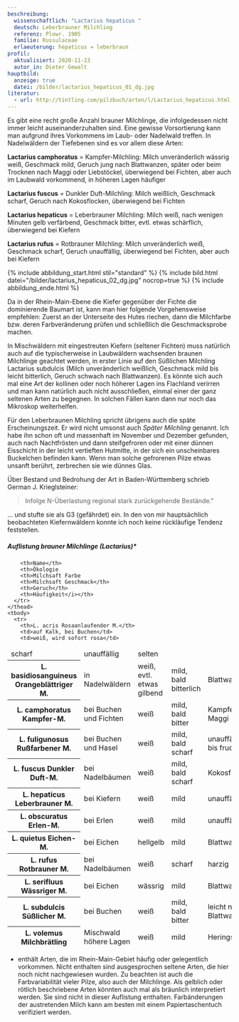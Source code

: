 ```yaml
---
beschreibung:
  wissenschaftlich: "Lactarius hepaticus "
  deutsch: Leberbrauner Milchling
  referenz: Plowr. 1905
  familie: Russulaceae
  erlaeuterung: hepaticus = leberbraun
profil:
  aktualisiert: 2020-11-23
  autor_in: Dieter Gewalt
hauptbild:
  anzeige: true
  datei: /bilder/lactarius_hepaticus_01_dg.jpg
literatur:
  - url: http://tintling.com/pilzbuch/arten/l/Lactarius_hepaticus.html
---
```

Es gibt eine recht große Anzahl brauner Milchlinge, die infolgedessen nicht immer leicht auseinanderzuhalten sind. Eine gewisse Vorsortierung kann man aufgrund ihres Vorkommens im Laub- oder Nadelwald treffen. In Nadelwäldern der Tiefebenen sind es vor allem diese Arten:

**Lactarius camphoratus** = Kampfer-Milchling: Milch unveränderlich wässrig weiß, Geschmack mild, Geruch jung nach Blattwanzen, später oder beim Trocknen nach Maggi oder Liebstöckel,  überwiegend bei Fichten, aber auch im Laubwald vorkommend, in höheren Lagen häufiger

**Lactarius fuscus** = Dunkler Duft-Milchling: Milch weißlich, Geschmack scharf, Geruch nach Kokosflocken, überwiegend bei Fichten

**Lactarius hepaticus** = Leberbrauner Milchling: Milch weiß, nach wenigen Minuten gelb verfärbend, Geschmack bitter, evtl. etwas schärflich, überwiegend bei Kiefern

**Lactarius rufus** = Rotbrauner Milchling: Milch unveränderlich weiß, Geschmack scharf, Geruch unauffällig, überwiegend bei Fichten, aber auch bei Kiefern

{% include abbildung_start.html stil="standard" %}
{% include bild.html datei="/bilder/lactarius_hepaticus_02_dg.jpg" nocrop=true %}
{% include abbildung_ende.html %}

Da in der Rhein-Main-Ebene die Kiefer gegenüber der Fichte die dominierende Baumart ist,  kann man hier folgende Vorgehensweise empfehlen: Zuerst an der Unterseite des Hutes riechen, dann die Milchfarbe bzw. deren Farbveränderung prüfen und schließlich die Geschmacksprobe machen.

In Mischwäldern mit eingestreuten Kiefern (seltener Fichten) muss natürlich auch auf die typischerweise in Laubwäldern wachsenden braunen Milchlinge geachtet werden, in erster Linie auf den Süßlichen Milchling Lactarius subdulcis (Milch unveränderlich weißlich, Geschmack mild bis leicht bitterlich, Geruch schwach nach Blattwanzen). Es könnte sich auch mal eine Art der kollinen oder noch höherer Lagen ins Flachland verirren und man kann natürlich auch nicht ausschließen, einmal einer der ganz seltenen Arten zu begegnen. In solchen Fällen kann dann nur noch das Mikroskop weiterhelfen.

Für den Leberbraunen Milchling spricht übrigens auch die späte Erscheinungszeit. Er wird nicht umsonst auch *Später Milchling* genannt. Ich habe ihn schon oft und massenhaft im November und Dezember gefunden, auch nach Nachtfrösten und dann steifgefroren oder mit einer dünnen Eisschicht in der leicht vertieften Hutmitte, in der sich ein unscheinbares Buckelchen befinden kann. Wenn man solche gefrorenen Pilze etwas unsanft berührt, zerbrechen sie wie dünnes Glas.

Über Bestand und Bedrohung der Art in Baden-Württemberg schrieb German J. Krieglsteiner:

> Infolge N-Überlastung regional stark zurückgehende Bestände."

... und stufte sie als G3 (gefährdet) ein. In den von mir hauptsächlich beobachteten Kiefernwäldern konnte ich noch keine rückläufige Tendenz feststellen.

##### Auflistung brauner Milchlinge (Lactarius)*

<div class="table-responsive">
  <table class="table">
    <thead>
      <tr>
        
        <th>Name</th>
        <th>Ökologie
        <th>Milchsaft Farbe
        <th>Milchsaft Geschmack</th>
        <th>Geruch</th>
        <th>Häufigkeit</i></th>
      </tr>
    </thead>
    <tbody>
      <tr>
        <th>L. acris Rosaanlaufender M.</th>
        <td>auf Kalk, bei Buchen</td>
        <td>weiß, wird sofort rosa</td>
<td>scharf</td>
<td>unauffällig</td>
<td>selten</td>
      </tr>
<th>L. basidiosanguineus Orangeblättriger M.</th>
       <td>in Nadelwäldern</td>
        <td>weiß, evtl. etwas gilbend</td>
<td>mild, bald bitterlich</td>
<td>Blattwanzen</td>
<td>selten</td>
      <tr>
        <th>L. camphoratus Kampfer-M.</th>
        <td>bei Buchen und Fichten</td>
        <td>weiß</td>
<td>mild, bald bitter</td>
<td>Kampfer, Maggi</td>
<td>ziemlich häufig</td>
      </tr> 
      <tr>
        <th>L. fuligunosus Rußfarbener M.</th>
        <td>bei Buchen und Hasel</td>
    
<td>weiß</td>
<td>mild, bald scharf</td>
<td>unauffällig bis fruchtig</td>
<td>selten</td>
      </tr>
      <tr>
        <th>L. fuscus Dunkler Duft-M.</th>
        <td>bei Nadelbäumen</td>
        
<td>weiß</td>
<td>mild, bald scharf</td>
<td>Kokosflocken</td>
<td>nicht häufig</td>
      </tr>
      <tr>
        <th>L. hepaticus Leberbrauner M.</th>
         <td>bei Kiefern</td>
       
<td>weiß</td>
<td>mild</td>
<td>unauffällig</td>
<td>mäßig häufig</td>
      </tr>
     
 <tr>
<th>L. obscuratus Erlen-M.</th>
         <td>bei Erlen</td>
       
<td>weiß</td>
<td>mild</td>
<td>unauffällig</td>
<td>mäßig häufig</td>
      </tr>
 <tr>
<th>L. quietus Eichen-M.</th>
         <td>bei Eichen</td>
       
<td>hellgelb</td>
<td>mild</td>
<td>Blattwanzen</td>
<td>sehr häufig</td>
      </tr>
 <tr>
<th>L. rufus Rotbrauner M.</th>
         <td>bei Nadelbäumen</td>
       
<td>weiß</td>
<td>scharf</td>
<td>harzig</td>
<td>häufig</td>
      </tr>
      </tr>
 <tr>
<th>L. serifluus Wässriger M.</th>
         <td>bei Eichen</td>
       
<td>wässrig</td>
<td>mild</td>
<td>Blattwanzen</td>
<td>mäßig häufig</td>
      </tr>
 <tr>
<th>L. subdulcis Süßlicher M.</th>
         <td>bei Buchen</td>
       
<td>weiß</td>
<td>mild, bald bitter</td>
<td>leicht nach Blattwanzen</td>
<td>sehr häufig</td>
      </tr>
 <tr>
<th>L. volemus Milchbrätling</th>
         <td>Mischwald höhere Lagen</td>
       
<td>weiß</td>
<td>mild</td>
<td>Heringslake</td>
<td>selten</td>
      </tr>
    </tbody>
  </table>
</div>

* enthält Arten, die im Rhein-Main-Gebiet häufig oder gelegentlich vorkommen. Nicht enthalten sind ausgesprochen seltene Arten, die hier noch nicht nachgewiesen wurden. Zu beachten ist auch die Farbvariabilität vieler Pilze, also auch der Milchlinge. Als gelblich oder rötlich beschriebene Arten könnten auch mal als bräunlich interpretiert werden. Sie sind nicht in dieser Auflistung enthalten. Farbänderungen der austretenden Milch kann am besten mit einem Papiertaschentuch verifiziert werden.